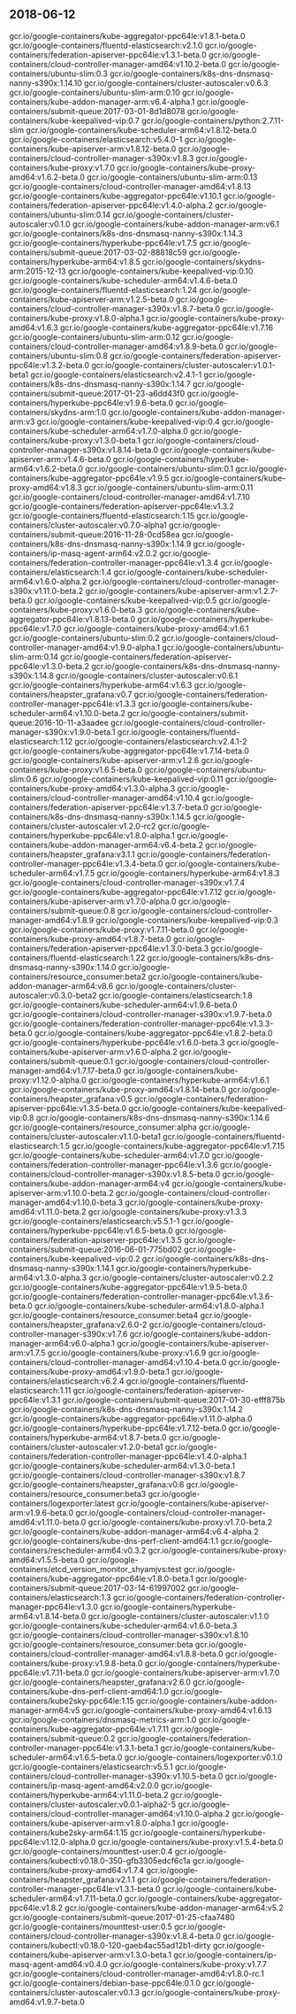 ## 2018-06-12 

gcr.io/google-containers/kube-aggregator-ppc64le:v1.8.1-beta.0
gcr.io/google-containers/fluentd-elasticsearch:v2.1.0
gcr.io/google-containers/federation-apiserver-ppc64le:v1.3.1-beta.0
gcr.io/google-containers/cloud-controller-manager-amd64:v1.10.2-beta.0
gcr.io/google-containers/ubuntu-slim:0.3
gcr.io/google-containers/k8s-dns-dnsmasq-nanny-s390x:1.14.10
gcr.io/google-containers/cluster-autoscaler:v0.6.3
gcr.io/google-containers/ubuntu-slim-arm:0.10
gcr.io/google-containers/kube-addon-manager-arm:v6.4-alpha.1
gcr.io/google-containers/submit-queue:2017-03-01-8d1d8078
gcr.io/google-containers/kube-keepalived-vip:0.7
gcr.io/google-containers/python:2.7.11-slim
gcr.io/google-containers/kube-scheduler-arm64:v1.8.12-beta.0
gcr.io/google-containers/elasticsearch:v5.4.0-1
gcr.io/google-containers/kube-apiserver-arm:v1.8.12-beta.0
gcr.io/google-containers/cloud-controller-manager-s390x:v1.8.3
gcr.io/google-containers/kube-proxy:v1.7.0
gcr.io/google-containers/kube-proxy-amd64:v1.6.2-beta.0
gcr.io/google-containers/ubuntu-slim-arm:0.13
gcr.io/google-containers/cloud-controller-manager-amd64:v1.8.13
gcr.io/google-containers/kube-aggregator-ppc64le:v1.10.1
gcr.io/google-containers/federation-apiserver-ppc64le:v1.4.0-alpha.2
gcr.io/google-containers/ubuntu-slim:0.14
gcr.io/google-containers/cluster-autoscaler:v0.1.0
gcr.io/google-containers/kube-addon-manager-arm:v6.1
gcr.io/google-containers/k8s-dns-dnsmasq-nanny-s390x:1.14.3
gcr.io/google-containers/hyperkube-ppc64le:v1.7.5
gcr.io/google-containers/submit-queue:2017-03-02-88818c59
gcr.io/google-containers/hyperkube-arm64:v1.8.5
gcr.io/google-containers/skydns-arm:2015-12-13
gcr.io/google-containers/kube-keepalived-vip:0.10
gcr.io/google-containers/kube-scheduler-arm64:v1.4.6-beta.0
gcr.io/google-containers/fluentd-elasticsearch:1.24
gcr.io/google-containers/kube-apiserver-arm:v1.2.5-beta.0
gcr.io/google-containers/cloud-controller-manager-s390x:v1.8.7-beta.0
gcr.io/google-containers/kube-proxy:v1.8.0-alpha.1
gcr.io/google-containers/kube-proxy-amd64:v1.6.3
gcr.io/google-containers/kube-aggregator-ppc64le:v1.7.16
gcr.io/google-containers/ubuntu-slim-arm:0.12
gcr.io/google-containers/cloud-controller-manager-amd64:v1.8.9-beta.0
gcr.io/google-containers/ubuntu-slim:0.8
gcr.io/google-containers/federation-apiserver-ppc64le:v1.3.2-beta.0
gcr.io/google-containers/cluster-autoscaler:v1.0.1-beta1
gcr.io/google-containers/elasticsearch:v2.4.1-1
gcr.io/google-containers/k8s-dns-dnsmasq-nanny-s390x:1.14.7
gcr.io/google-containers/submit-queue:2017-01-23-a6dd43f0
gcr.io/google-containers/hyperkube-ppc64le:v1.9.6-beta.0
gcr.io/google-containers/skydns-arm:1.0
gcr.io/google-containers/kube-addon-manager-arm:v3
gcr.io/google-containers/kube-keepalived-vip:0.4
gcr.io/google-containers/kube-scheduler-arm64:v1.7.0-alpha.0
gcr.io/google-containers/kube-proxy:v1.3.0-beta.1
gcr.io/google-containers/cloud-controller-manager-s390x:v1.8.14-beta.0
gcr.io/google-containers/kube-apiserver-arm:v1.4.6-beta.0
gcr.io/google-containers/hyperkube-arm64:v1.6.2-beta.0
gcr.io/google-containers/ubuntu-slim:0.1
gcr.io/google-containers/kube-aggregator-ppc64le:v1.9.5
gcr.io/google-containers/kube-proxy-amd64:v1.8.3
gcr.io/google-containers/ubuntu-slim-arm:0.11
gcr.io/google-containers/cloud-controller-manager-amd64:v1.7.10
gcr.io/google-containers/federation-apiserver-ppc64le:v1.3.2
gcr.io/google-containers/fluentd-elasticsearch:1.15
gcr.io/google-containers/cluster-autoscaler:v0.7.0-alpha1
gcr.io/google-containers/submit-queue:2016-11-28-0cd58ea
gcr.io/google-containers/k8s-dns-dnsmasq-nanny-s390x:1.14.9
gcr.io/google-containers/ip-masq-agent-arm64:v2.0.2
gcr.io/google-containers/federation-controller-manager-ppc64le:v1.3.4
gcr.io/google-containers/elasticsearch:1.4
gcr.io/google-containers/kube-scheduler-arm64:v1.6.0-alpha.2
gcr.io/google-containers/cloud-controller-manager-s390x:v1.11.0-beta.2
gcr.io/google-containers/kube-apiserver-arm:v1.2.7-beta.0
gcr.io/google-containers/kube-keepalived-vip:0.5
gcr.io/google-containers/kube-proxy:v1.6.0-beta.3
gcr.io/google-containers/kube-aggregator-ppc64le:v1.8.13-beta.0
gcr.io/google-containers/hyperkube-ppc64le:v1.7.0
gcr.io/google-containers/kube-proxy-amd64:v1.6.1
gcr.io/google-containers/ubuntu-slim:0.2
gcr.io/google-containers/cloud-controller-manager-amd64:v1.9.0-alpha.1
gcr.io/google-containers/ubuntu-slim-arm:0.14
gcr.io/google-containers/federation-apiserver-ppc64le:v1.3.0-beta.2
gcr.io/google-containers/k8s-dns-dnsmasq-nanny-s390x:1.14.8
gcr.io/google-containers/cluster-autoscaler:v0.6.1
gcr.io/google-containers/hyperkube-arm64:v1.6.3
gcr.io/google-containers/heapster_grafana:v0.7
gcr.io/google-containers/federation-controller-manager-ppc64le:v1.3.3
gcr.io/google-containers/kube-scheduler-arm64:v1.10.0-beta.2
gcr.io/google-containers/submit-queue:2016-10-11-a3aadee
gcr.io/google-containers/cloud-controller-manager-s390x:v1.9.0-beta.1
gcr.io/google-containers/fluentd-elasticsearch:1.12
gcr.io/google-containers/elasticsearch:v2.4.1-2
gcr.io/google-containers/kube-aggregator-ppc64le:v1.7.14-beta.0
gcr.io/google-containers/kube-apiserver-arm:v1.2.6
gcr.io/google-containers/kube-proxy:v1.6.5-beta.0
gcr.io/google-containers/ubuntu-slim:0.6
gcr.io/google-containers/kube-keepalived-vip:0.11
gcr.io/google-containers/kube-proxy-amd64:v1.3.0-alpha.3
gcr.io/google-containers/cloud-controller-manager-amd64:v1.10.4
gcr.io/google-containers/federation-apiserver-ppc64le:v1.3.7-beta.0
gcr.io/google-containers/k8s-dns-dnsmasq-nanny-s390x:1.14.5
gcr.io/google-containers/cluster-autoscaler:v1.2.0-rc2
gcr.io/google-containers/hyperkube-ppc64le:v1.8.0-alpha.1
gcr.io/google-containers/kube-addon-manager-arm64:v6.4-beta.2
gcr.io/google-containers/heapster_grafana:v3.1.1
gcr.io/google-containers/federation-controller-manager-ppc64le:v1.3.4-beta.0
gcr.io/google-containers/kube-scheduler-arm64:v1.7.5
gcr.io/google-containers/hyperkube-arm64:v1.8.3
gcr.io/google-containers/cloud-controller-manager-s390x:v1.7.4
gcr.io/google-containers/kube-aggregator-ppc64le:v1.7.12
gcr.io/google-containers/kube-apiserver-arm:v1.7.0-alpha.0
gcr.io/google-containers/submit-queue:0.8
gcr.io/google-containers/cloud-controller-manager-amd64:v1.8.9
gcr.io/google-containers/kube-keepalived-vip:0.3
gcr.io/google-containers/kube-proxy:v1.7.11-beta.0
gcr.io/google-containers/kube-proxy-amd64:v1.8.7-beta.0
gcr.io/google-containers/federation-apiserver-ppc64le:v1.3.0-beta.3
gcr.io/google-containers/fluentd-elasticsearch:1.22
gcr.io/google-containers/k8s-dns-dnsmasq-nanny-s390x:1.14.0
gcr.io/google-containers/resource_consumer:beta2
gcr.io/google-containers/kube-addon-manager-arm64:v8.6
gcr.io/google-containers/cluster-autoscaler:v0.3.0-beta2
gcr.io/google-containers/elasticsearch:1.8
gcr.io/google-containers/kube-scheduler-arm64:v1.9.6-beta.0
gcr.io/google-containers/cloud-controller-manager-s390x:v1.9.7-beta.0
gcr.io/google-containers/federation-controller-manager-ppc64le:v1.3.3-beta.0
gcr.io/google-containers/kube-aggregator-ppc64le:v1.8.2-beta.0
gcr.io/google-containers/hyperkube-ppc64le:v1.6.0-beta.3
gcr.io/google-containers/kube-apiserver-arm:v1.6.0-alpha.2
gcr.io/google-containers/submit-queue:0.1
gcr.io/google-containers/cloud-controller-manager-amd64:v1.7.17-beta.0
gcr.io/google-containers/kube-proxy:v1.12.0-alpha.0
gcr.io/google-containers/hyperkube-arm64:v1.6.1
gcr.io/google-containers/kube-proxy-amd64:v1.8.14-beta.0
gcr.io/google-containers/heapster_grafana:v0.5
gcr.io/google-containers/federation-apiserver-ppc64le:v1.3.5-beta.0
gcr.io/google-containers/kube-keepalived-vip:0.8
gcr.io/google-containers/k8s-dns-dnsmasq-nanny-s390x:1.14.6
gcr.io/google-containers/resource_consumer:alpha
gcr.io/google-containers/cluster-autoscaler:v1.1.0-beta1
gcr.io/google-containers/fluentd-elasticsearch:1.5
gcr.io/google-containers/kube-aggregator-ppc64le:v1.7.15
gcr.io/google-containers/kube-scheduler-arm64:v1.7.0
gcr.io/google-containers/federation-controller-manager-ppc64le:v1.3.6
gcr.io/google-containers/cloud-controller-manager-s390x:v1.8.5-beta.0
gcr.io/google-containers/kube-addon-manager-arm64:v4
gcr.io/google-containers/kube-apiserver-arm:v1.10.0-beta.2
gcr.io/google-containers/cloud-controller-manager-amd64:v1.10.0-beta.3
gcr.io/google-containers/kube-proxy-amd64:v1.11.0-beta.2
gcr.io/google-containers/kube-proxy:v1.3.3
gcr.io/google-containers/elasticsearch:v5.5.1-1
gcr.io/google-containers/hyperkube-ppc64le:v1.6.5-beta.0
gcr.io/google-containers/federation-apiserver-ppc64le:v1.3.5
gcr.io/google-containers/submit-queue:2016-06-01-775bd02
gcr.io/google-containers/kube-keepalived-vip:0.2
gcr.io/google-containers/k8s-dns-dnsmasq-nanny-s390x:1.14.1
gcr.io/google-containers/hyperkube-arm64:v1.3.0-alpha.3
gcr.io/google-containers/cluster-autoscaler:v0.2.2
gcr.io/google-containers/kube-aggregator-ppc64le:v1.9.5-beta.0
gcr.io/google-containers/federation-controller-manager-ppc64le:v1.3.6-beta.0
gcr.io/google-containers/kube-scheduler-arm64:v1.8.0-alpha.1
gcr.io/google-containers/resource_consumer:beta4
gcr.io/google-containers/heapster_grafana:v2.6.0-2
gcr.io/google-containers/cloud-controller-manager-s390x:v1.7.6
gcr.io/google-containers/kube-addon-manager-arm64:v6.0-alpha.1
gcr.io/google-containers/kube-apiserver-arm:v1.7.5
gcr.io/google-containers/kube-proxy:v1.6.9
gcr.io/google-containers/cloud-controller-manager-amd64:v1.10.4-beta.0
gcr.io/google-containers/kube-proxy-amd64:v1.9.0-beta.1
gcr.io/google-containers/elasticsearch:v6.2.4
gcr.io/google-containers/fluentd-elasticsearch:1.11
gcr.io/google-containers/federation-apiserver-ppc64le:v1.3.1
gcr.io/google-containers/submit-queue:2017-01-30-efff875b
gcr.io/google-containers/k8s-dns-dnsmasq-nanny-s390x:1.14.2
gcr.io/google-containers/kube-aggregator-ppc64le:v1.11.0-alpha.0
gcr.io/google-containers/hyperkube-ppc64le:v1.7.12-beta.0
gcr.io/google-containers/hyperkube-arm64:v1.8.7-beta.0
gcr.io/google-containers/cluster-autoscaler:v1.2.0-beta1
gcr.io/google-containers/federation-controller-manager-ppc64le:v1.4.0-alpha.1
gcr.io/google-containers/kube-scheduler-arm64:v1.3.0-beta.1
gcr.io/google-containers/cloud-controller-manager-s390x:v1.8.7
gcr.io/google-containers/heapster_grafana:v0.6
gcr.io/google-containers/resource_consumer:beta3
gcr.io/google-containers/logexporter:latest
gcr.io/google-containers/kube-apiserver-arm:v1.9.6-beta.0
gcr.io/google-containers/cloud-controller-manager-amd64:v1.11.0-beta.0
gcr.io/google-containers/kube-proxy:v1.7.0-beta.2
gcr.io/google-containers/kube-addon-manager-arm64:v6.4-alpha.2
gcr.io/google-containers/kube-dns-perf-client-amd64:1.1
gcr.io/google-containers/rescheduler-arm64:v0.3.2
gcr.io/google-containers/kube-proxy-amd64:v1.5.5-beta.0
gcr.io/google-containers/etcd_version_monitor_shyamjvs:test
gcr.io/google-containers/kube-aggregator-ppc64le:v1.8.0-beta.1
gcr.io/google-containers/submit-queue:2017-03-14-61997002
gcr.io/google-containers/elasticsearch:1.3
gcr.io/google-containers/federation-controller-manager-ppc64le:v1.3.0
gcr.io/google-containers/hyperkube-arm64:v1.8.14-beta.0
gcr.io/google-containers/cluster-autoscaler:v1.1.0
gcr.io/google-containers/kube-scheduler-arm64:v1.6.0-beta.3
gcr.io/google-containers/cloud-controller-manager-s390x:v1.8.10
gcr.io/google-containers/resource_consumer:beta
gcr.io/google-containers/cloud-controller-manager-amd64:v1.8.8-beta.0
gcr.io/google-containers/kube-proxy:v1.9.8-beta.0
gcr.io/google-containers/hyperkube-ppc64le:v1.7.11-beta.0
gcr.io/google-containers/kube-apiserver-arm:v1.7.0
gcr.io/google-containers/heapster_grafana:v2.6.0
gcr.io/google-containers/kube-dns-perf-client-amd64:1.0
gcr.io/google-containers/kube2sky-ppc64le:1.15
gcr.io/google-containers/kube-addon-manager-arm64:v5
gcr.io/google-containers/kube-proxy-amd64:v1.6.13
gcr.io/google-containers/dnsmasq-metrics-arm:1.0
gcr.io/google-containers/kube-aggregator-ppc64le:v1.7.11
gcr.io/google-containers/submit-queue:0.2
gcr.io/google-containers/federation-controller-manager-ppc64le:v1.3.1-beta.1
gcr.io/google-containers/kube-scheduler-arm64:v1.6.5-beta.0
gcr.io/google-containers/logexporter:v0.1.0
gcr.io/google-containers/elasticsearch:v5.5.1
gcr.io/google-containers/cloud-controller-manager-s390x:v1.10.5-beta.0
gcr.io/google-containers/ip-masq-agent-amd64:v2.0.0
gcr.io/google-containers/hyperkube-arm64:v1.11.0-beta.2
gcr.io/google-containers/cluster-autoscaler:v0.0.1-alpha2-5
gcr.io/google-containers/cloud-controller-manager-amd64:v1.10.0-alpha.2
gcr.io/google-containers/kube-apiserver-arm:v1.8.0-alpha.1
gcr.io/google-containers/kube2sky-arm64:1.15
gcr.io/google-containers/hyperkube-ppc64le:v1.12.0-alpha.0
gcr.io/google-containers/kube-proxy:v1.5.4-beta.0
gcr.io/google-containers/mounttest-user:0.4
gcr.io/google-containers/kubectl:v0.18.0-350-gfb3305edcf6c1a
gcr.io/google-containers/kube-proxy-amd64:v1.7.4
gcr.io/google-containers/heapster_grafana:v2.1.1
gcr.io/google-containers/federation-controller-manager-ppc64le:v1.3.1-beta.0
gcr.io/google-containers/kube-scheduler-arm64:v1.7.11-beta.0
gcr.io/google-containers/kube-aggregator-ppc64le:v1.8.2
gcr.io/google-containers/kube-addon-manager-arm64:v5.2
gcr.io/google-containers/submit-queue:2017-01-25-cfaa7480
gcr.io/google-containers/mounttest-user:0.5
gcr.io/google-containers/cloud-controller-manager-s390x:v1.8.4-beta.0
gcr.io/google-containers/kubectl:v0.18.0-120-gaeb4ac55ad12b1-dirty
gcr.io/google-containers/kube-apiserver-arm:v1.3.0-beta.1
gcr.io/google-containers/ip-masq-agent-amd64:v0.4.0
gcr.io/google-containers/kube-proxy:v1.7.7
gcr.io/google-containers/cloud-controller-manager-amd64:v1.8.0-rc.1
gcr.io/google-containers/debian-base-ppc64le:0.1.0
gcr.io/google-containers/cluster-autoscaler:v0.1.3
gcr.io/google-containers/kube-proxy-amd64:v1.9.7-beta.0
